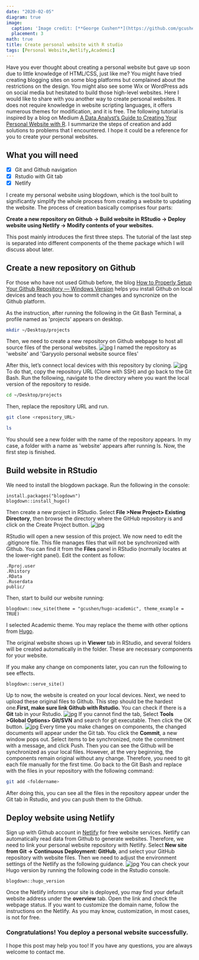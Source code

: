 ```yaml
---
date: "2020-02-05"
diagram: true
image:
  caption: 'Image credit: [**George Cushen**](https://github.com/gcushen/hugo-academic)'
  placement: 3
math: true
title: Create personal website with R studio
tags: [Personal Website,Netlify,Academic]
---
```


Have you ever thought about creating a personal website but gave up soon due to little knowledge of HTML/CSS, just like me? You might have tried creating blogging sites on some blog platforms but complained about the restrictions on the design. You might also see some Wix or WordPress ads on social media but hesitated to build those high-level websites. Here I would like to share with you another way to create personal websites. It does not require knowledge in website scripting languages, it offers numerous themes for modification, and it is free. 
The following tutorial is inspired by a blog on Medium [A Data Analyst’s Guide to Creating Your Personal Website with R](https://towardsdatascience.com/a-data-analysts-guide-to-creating-your-personal-website-with-r-f0079ba9b81c). I summarize the steps of creation and add solutions to problems that I encountered. I hope it could be a reference for you to create your personal websites.

## What you will need

- [x] Git and Github navigation
- [x] Rstudio with Git tab
- [x] Netlify

I create my personal website using blogdown, which is the tool built to significantly simplify the whole process from creating a website to updating the website. The process of creation basically comprises four parts:

**Create a new repository on Github → Build website in RStudio → Deploy website using Netlify → Modify contents of your websites.**

This post mainly introduces the first three steps. The tutorial of the last step is separated into different components of the theme package which I will discuss about later.

## Create a new repository on Github
For those who have not used Github before, the blog [How to Properly Setup Your Github Repository — Windows Version](https://medium.com/@aklson_DS/how-to-properly-setup-your-github-repository-windows-version-ea596b398b) helps you install Github on local devices and teach you how to commit changes and syncronize on the Github platform.

As the instruction, after running the following in the Git Bash Terminal, a profile named as 'projects' appears on desktop.
```bash
mkdir ~/Desktop/projects
```

Then, we need to create a new repository on Github webpage to host all source files of the personal websites.
![jpg](./index_1.0.jpg)
I named the repository as 'website' and 'Garyyolo personal website source files'

After this, let’s connect local devices with this repository by cloning. 
![jpg](./index_1.1.jpg)
To do that, copy the repository URL (Clone with SSH) and go back to the Git Bash.
Run the following, navigate to the directory where you want the local version of the repository to reside.
```bash
cd ~/Desktop/projects
```
Then, replace the repository URL and run.
```bash
git clone <repository_URL>
```
```bash
ls
```
You should see a new folder with the name of the repository appears. In my case, a folder with a name as 'website' appears after running ls. Now, the first step is finished.

## Build website in RStudio
We need to install the blogdown package. Run the following in the console:
```rscript
install.packages("blogdown")
blogdown::install_hugo()
```
Then create a new project in RStudio. Select **File >New Project> Existing Directory**, then browse the directory where the GitHub repository is and click on the Create Project button.
![jpg](./index_1.2.jpg)

RStudio will open a new session of this project. We now need to edit the .gitignore file. This file manages files that will not be synchronized with Github. You can find it from the **Files** panel in RStudio (normally locates at the lower-right panel). Edit the content as follow:
```rscript
.Rproj.user
.Rhistory
.RData
.Ruserdata
public/ 
```
Then,  start to build our website running:
```rscript
blogdown::new_site(theme = "gcushen/hugo-academic", theme_example = TRUE)
```
I selected Academic theme. You may replace the theme with other options from [Hugo](https://themes.gohugo.io/).

The original website shows up in **Viewer** tab in RStudio, and several folders will be created automatically in the folder. These are necessary components for your website.

If you make any change on components later, you can run the following to see effects.
```rscript
blogdown::serve_site()
```
Up to now, the website is created on your local devices. Next, we need to upload these original files to Github. This step should be the hardest one.**First, make sure link Github with Rstudio.** You can check if there is a **Git** tab in your Rstudio.
![jpg](./index_1.3.jpg)
If you cannot find the tab, Select **Tools >Global Options> Git/SVN** and search for git executable. Then click the OK button.
![jpg](./index_1.4.jpg)
Every time you make changes on components, the changed documents will appear under the Git tab. You click the **Commit**, a new window pops out. Select items to be synchronized, note the commitment with a message, and click Push. Then you can see the Github will be synchronized as your local files.
However, at the very beginning, the components remain original without any change. Therefore, you need to git each file manually for the first time.
Go back to the Git Bash and replace <foldername> with the files in your repository with the following command:
```bash
git add <foldername>
```
After doing this, you can see all the files in the repository appear under the Git tab in Rstudio, and you can push them to the Github.

## Deploy website using Netlify

Sign up with Github account in [Netlify](https://app.netlify.com) for free website services. Netlify can automatically read data from Github to generate websites. Therefore, we need to link your personal website repository with Netlify. Select **New site from Git -> Continuous Deployment: GitHub**, and select your GitHub repository with website files. Then we need to adjust the environment settings of the Netlify as the following guidance.
![jpg](./index_1.4.jpg)
You can check your Hugo version by running the following code in the Rstudio console.
```rscript
blogdown::hugo_version
```
Once the Netlify informs your site is deployed, you may find your default website address under the **overview** tab. Open the link and check the webpage status. If you want to customize the domain name, follow the instructions on the Netlify. As you may know, customization, in most cases, is not for free.
### Congratulations! You deploy a personal website successfully. 

I hope this post may help you too! If you have any questions, you are always welcome to contact me.
